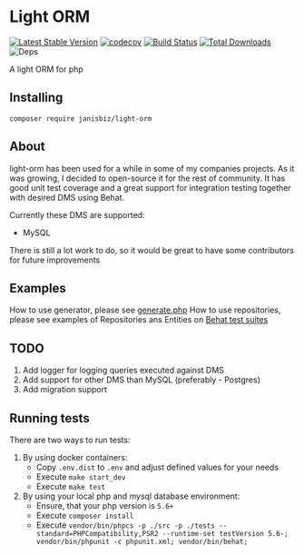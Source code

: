 # Light ORM

[![Latest Stable Version](https://poser.pugx.org/janisbiz/light-orm/v/stable)](https://packagist.org/packages/janisbiz/light-orm)
[![codecov](https://codecov.io/gh/janisbiz/light-orm/branch/master/graph/badge.svg?token=Pzt0e1RZLK)](https://codecov.io/gh/janisbiz/light-orm)
[![Build Status](https://travis-ci.com/janisbiz/light-orm.svg?token=FFYBA1tvzN9FThzx1Ca7&branch=master)](https://travis-ci.com/janisbiz/light-orm)
[![Total Downloads](https://poser.pugx.org/janisbiz/light-orm/downloads)](https://packagist.org/packages/janisbiz/light-orm)
![Deps](https://img.shields.io/badge/dependencies-up%20to%20date-brightgreen.svg)

A light ORM for php

## Installing

`composer require janisbiz/light-orm`

## About

light-orm has been used for a while in some of my companies projects. As it was growing, I decided to open-source it for 
the rest of community. It has good unit test coverage and a great support for integration testing together with desired
DMS using Behat.

Currently these DMS are supported:
 - MySQL
 
There is still a lot work to do, so it would be great to have some contributors for future improvements

## Examples

How to use generator, please see [generate.php](/blob/8d7d641559e04a14be346ab26e6dd3e89206e83c/bin/generate.php)
How to use repositories, please see examples of Repositories ans Entities on [Behat test suites](/tree/8d7d641559e04a14be346ab26e6dd3e89206e83c/tests/Behat/Bootstrap/Generated/LightOrmMysql) 

## TODO

1) Add logger for logging queries executed against DMS
2) Add support for other DMS than MySQL (preferably - Postgres)
3) Add migration support

## Running tests

There are two ways to run tests:
1) By using docker containers:
    - Copy `.env.dist` to `.env` and adjust defined values for your needs
    - Execute `make start_dev`
    - Execute `make test`
2) By using your local php and mysql database environment:
    - Ensure, that your php version is `5.6+`
    - Execute `composer install`
    - Execute `vendor/bin/phpcs -p ./src -p ./tests --standard=PHPCompatibility,PSR2 --runtime-set testVersion 5.6-; vendor/bin/phpunit -c phpunit.xml; vendor/bin/behat;`
